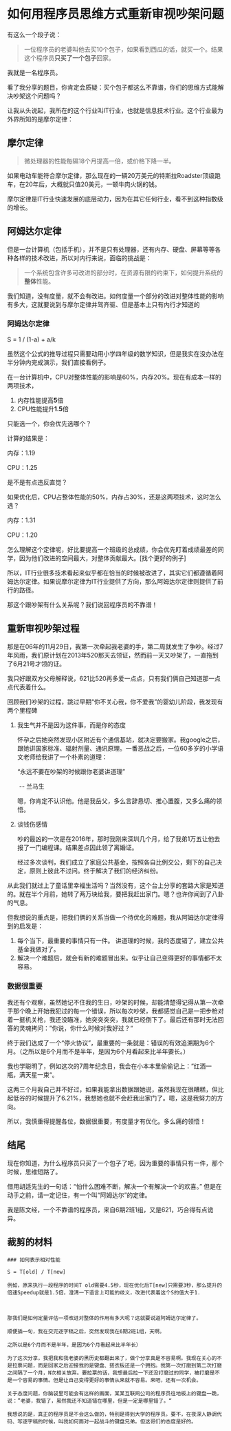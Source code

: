 # 如何用程序员思维方式重新审视吵架问题

有这么一个段子说：

> 一位程序员的老婆叫他去买10个包子，如果看到西瓜的话，就买一个。结果这个程序员**只买了一个包子**回家。

我就是一名程序员。

看了我分享的题目，你肯定会质疑：买个包子都这么不靠谱，你们的思维方式能解决吵架这个问题吗？



让我从头说起，我所在的这个行业叫IT行业，也就是信息技术行业。这个行业最为外界所知的是摩尔定律：

## 摩尔定律

> 微处理器的性能每隔18个月提高一倍，或价格下降一半。

如果电动车能符合摩尔定律，那么现在的一辆20万美元的特斯拉Roadster顶级跑车，在20年后，大概就只值20美元，一顿牛肉火锅的钱。

摩尔定律是IT行业快速发展的底层动力，因为在其它任何行业，看不到这种指数级的增长。



## 阿姆达尔定律

但是一台计算机（包括手机），并不是只有处理器，还有内存、硬盘、屏幕等等各种各样的技术改进，所以对内行来说，面临的挑战是：

> 一个系统包含许多可改进的部分时，在资源有限的约束下，如何提升系统的**整体**性能。



我们知道，没有度量，就不会有改进。如何度量一个部分的改进对整体性能的影响有多大，这就要说到与摩尔定律并驾齐驱、但是基本上只有内行才知道的

### 阿姆达尔定律

S = 1 / (1-a) + a/k

虽然这个公式的推导过程只需要动用小学四年级的数学知识，但是我实在没办法在半分钟内完成演示，我们直接看例子。

在一台计算机中，CPU对整体性能的影响是60%，内存20%。现在有成本一样的两项技术，

1. 内存性能提高**5**倍
2. CPU性能提升**1.5**倍

只能选一个，你会优先选哪个？

计算的结果是：

内存：1.19

CPU：1.25

是不是有点违反直觉？



如果优化后，CPU占整体性能的50%，内存占30%，还是这两项技术，这时怎么选？

内存：1.31

CPU：1.20



怎么理解这个定律呢，好比要提高一个班级的总成绩，你会优先盯着成绩最差的同学，因为他们改进的空间最大，对整体贡献最大。[找个更好的例子]



所以，IT行业很多技术看起来似乎都在恰当的时候被改进了，其实它们都遵循着阿姆达尔定律。如果说摩尔定律为IT行业提供了方向，那么阿姆达尔定律则提供了前行的路径。



那这个跟吵架有什么关系呢？我们说回程序员的不靠谱！

## 重新审视吵架过程

那是在06年的11月29日，我第一次牵起我老婆的手，第二周就发生了争吵。经过7年风雨，我们原计划在2013年520那天去领证，然而前一天又吵架了，一直拖到了6月21号才领的证。

我只好跟双方父母解释说，621比520再多爱一点点，只有我们俩自己知道那一点点代表着什么。



回顾我们吵架的过程，跳过早期“你不关心我，你不爱我”的婴幼儿阶段，我发现有两个里程碑

1. 我生气并不是因为这件事，而是你的态度

   怀孕之后她突然发现小区附近有个通信基站，就决定要搬家。我google之后，跟她讲国家标准、辐射剂量、通讯原理。一番恶战之后，一位60多岁的小学语文老师给我讲了一个朴素的道理：

   “永远不要在吵架的时候跟你老婆讲道理”

   ​		                                                 -- 兰马生

   嗯，你肯定不认识他。他是我岳父，多么言辞恳切、推心置腹，又多么痛的领悟。

   

2. 谈钱伤感情

   吵的最凶的一次是在2016年，那时我刚来深圳几个月，给了我弟1万五让他去报了一门编程课。结果差点因此领了离婚证。

   经过多次谈判，我们成立了家庭公共基金，按照各自比例交公，剩下的自己决定，原则上彼此不过问。终于解决了我们的经济纠纷。



从此我们就过上了童话里幸福生活吗？当然没有，这个台上分享的套路大家是知道的。就在半个月前，她转了两万块给我，要把我赶出家门。嗯？也许你闻到了八卦的气息。

但我想说的重点是，把我们俩的关系当做一个待优化的难题，我从阿姆达尔定律得到的启发是：

1. 每个当下，最重要的事情只有一件。 讲道理的时候，我的态度错了，建立公共基金我做对了。
2. 解决一个难题后，就会有新的难题冒出来。似乎让自己变得更好的事情都不太容易。

### 数据很重要

我还有个观察，虽然她记不住我的生日，吵架的时候，却能清楚得记得从第一次牵手那个晚上开始我犯过的每一个错误，所以每次吵架，我都感觉自己是一把步枪对着一挺机关枪，我还没瞄准，她突突突突，我就已经倒下了。最后还有那时无法回答的灵魂拷问：”你说，你什么时候对我好过？“

终于我们达成了一个“停火协议”，最重要的一条就是：错误的有效追溯期为6个月。（之所以是6个月而不是半年，是因为6个月看起来比半年要长。）

我也学聪明了，例如这次的7周年纪念日，我会在小本本里偷偷记上：”红酒一瓶，满天星一束“。

这两三个月我自己并不好过，如果我能拿出数据跟她说，虽然我现在很糟糕，但比起低谷的时候提升了6.21%，我想她也就不会赶我出家门了。嗯，这是我努力的方向。

所以，我慎重得提醒各位，数据很重要，有度量才有优化。多么痛的领悟！

## 结尾

现在你知道，为什么程序员只买了一个包子了吧，因为重要的事情只有一件，那个时候，思维短路了。

借用胡适先生的一句话：“怕什么困难不断，解决一个有解决一个的欢喜。” 但是在动手之前，请一定记住，有一个叫“阿姆达尔”的定律。

我是陈文经，一个不靠谱的程序员，来自6期2班1组，又是621，巧合得有点诡异。







## 裁剪的材料

~~~
### 如何表示相对性能

S = T[old] / T[new]

例如，原来执行一段程序的时间T old需要4.5秒，现在优化后T[new]只需要3秒，那么提升的倍速Speedup就是1.5倍，澄清一下语言上可能的歧义，改进代表着这个S的值大于1.



那我们是如何定量评估一项改进对整体的作用有多大呢？这就要说道阿姆达尔定律了。

~~~

~~~
顺便插一句，我在交完逐字稿之后，突然发现我在6期2班1组，天啊。
~~~



~~~
之所以是6个月而不是半年，是因为6个月看起来比半年长）
~~~



~~~
为了这次分享，我把我和我老婆的黑历史都翻出来了，做个分享真是不容易啊。我现在关心的不是拉票问题，而是回家之后迎接我的是键盘、搓衣板还是一个拥抱。我第一次打磨到第二次打磨之间隔了一个月，N次相关放弃。要拉票的话，我想最后拉一下还没打磨过的同学，被打磨是不是一个容易的事情。但是让自己变得更好的事情从来就不容易。来吧，还有一次机会。
~~~



~~~
关于态度问题，你脑袋里可能会有这样的画面，某某互联网公司的程序员往地板上的键盘一跪，说：”老婆，我错了，虽然我还不知道错在哪里，但是一定是哪里错了。“

我想说的是，真正的程序员是不会这么做的，特别是得到大学的程序员。要不，在夜深人静调代码、写逐字稿的时候，叫我如何面对一起战斗的键盘兄弟。但这哥们的态度是好的。
~~~

